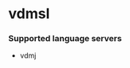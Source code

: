 <!--- THIS DOCUMENT IS AUTOMATICALLY GENERATED, DON'T EDIT IT -->
# vdmsl

### Supported language servers

- vdmj
